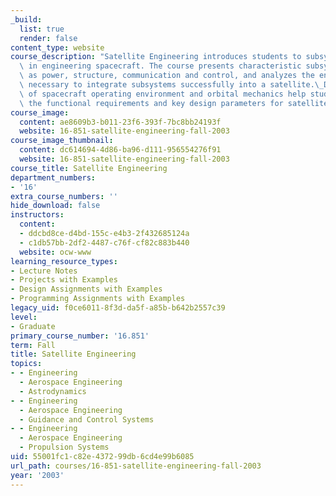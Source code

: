 ```yaml
---
_build:
  list: true
  render: false
content_type: website
course_description: "Satellite Engineering introduces students to subsystem design\
  \ in engineering spacecraft. The course presents characteristic subsystems, such\
  \ as power, structure, communication and control, and analyzes the engineering trades\
  \ necessary to integrate subsystems successfully into a satellite.\_Discussions\
  \ of spacecraft operating environment and orbital mechanics help students to understand\
  \ the functional requirements and key design parameters for satellite systems.\n"
course_image:
  content: ae8609b3-b011-23f6-393f-7bc8bb24193f
  website: 16-851-satellite-engineering-fall-2003
course_image_thumbnail:
  content: dc614694-4d86-ba96-d111-956554276f91
  website: 16-851-satellite-engineering-fall-2003
course_title: Satellite Engineering
department_numbers:
- '16'
extra_course_numbers: ''
hide_download: false
instructors:
  content:
  - ddcbd8ce-d4bd-155c-e4b3-2f432685124a
  - c1db57bb-2df2-4487-c76f-cf82c883b440
  website: ocw-www
learning_resource_types:
- Lecture Notes
- Projects with Examples
- Design Assignments with Examples
- Programming Assignments with Examples
legacy_uid: f0ce6011-8f3d-da5f-a85b-b642b2557c39
level:
- Graduate
primary_course_number: '16.851'
term: Fall
title: Satellite Engineering
topics:
- - Engineering
  - Aerospace Engineering
  - Astrodynamics
- - Engineering
  - Aerospace Engineering
  - Guidance and Control Systems
- - Engineering
  - Aerospace Engineering
  - Propulsion Systems
uid: 55001fc1-c82e-4372-99db-6cd4e99b6085
url_path: courses/16-851-satellite-engineering-fall-2003
year: '2003'
---
```

